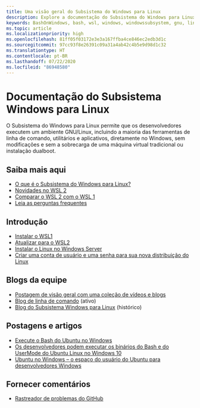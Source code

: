 ```yaml
---
title: Uma visão geral do Subsistema do Windows para Linux
description: Explore a documentação do Subsistema do Windows para Linux.
keywords: BashOnWindows, bash, wsl, windows, windowssubsystem, gnu, linux
ms.topic: article
ms.localizationpriority: high
ms.openlocfilehash: 81ff05f03172e3e3a167ffba4ce846ec2edb3d1c
ms.sourcegitcommit: 97cc93f8e26391c09a31a4ab42c4b5e9d98d1c32
ms.translationtype: HT
ms.contentlocale: pt-BR
ms.lasthandoff: 07/22/2020
ms.locfileid: "86948580"
---
```

# <a name="windows-subsystem-for-linux-documentation"></a>Documentação do Subsistema Windows para Linux

O Subsistema do Windows para Linux permite que os desenvolvedores executem um ambiente GNU/Linux, incluindo a maioria das ferramentas de linha de comando, utilitários e aplicativos, diretamente no Windows, sem modificações e sem a sobrecarga de uma máquina virtual tradicional ou instalação dualboot.

## <a name="learn-more-here"></a>Saiba mais aqui

* [O que é o Subsistema do Windows para Linux?](about.md)
* [Novidades no WSL 2](wsl2-index.md)
* [Comparar o WSL 2 com o WSL 1](compare-versions.md)
* [Leia as perguntas frequentes](faq.md)

## <a name="get-started"></a>Introdução

* [Instalar o WSL1](install-win10.md)
* [Atualizar para o WSL2](install-win10.md#update-to-wsl-2)
* [Instalar o Linux no Windows Server](install-on-server.md)
* [Criar uma conta de usuário e uma senha para sua nova distribuição do Linux](user-support.md)

## <a name="team-blogs"></a>Blogs da equipe

* [Postagem de visão geral com uma coleção de vídeos e blogs](https://blogs.msdn.microsoft.com/commandline/learn-about-windows-console-and-windows-subsystem-for-linux-wsl/)
* [Blog de linha de comando](https://blogs.msdn.microsoft.com/commandline/) (ativo)
* [Blog do Subsistema Windows para Linux](https://blogs.msdn.microsoft.com/wsl/) (histórico)

## <a name="posts-and-articles"></a>Postagens e artigos

* [Execute o Bash do Ubuntu no Windows](https://blogs.windows.com/buildingapps/2016/03/30/run-bash-on-ubuntu-on-windows/)
* [Os desenvolvedores podem executar os binários do Bash e do UserMode do Ubuntu Linux no Windows 10](https://www.hanselman.com/blog/DevelopersCanRunBashShellAndUsermodeUbuntuLinuxBinariesOnWindows10.aspx)
* [Ubuntu no Windows – o espaço do usuário do Ubuntu para desenvolvedores Windows](https://insights.ubuntu.com/2016/03/30/ubuntu-on-windows-the-ubuntu-userspace-for-windows-developers/)

## <a name="provide-feedback"></a>Fornecer comentários

* [Rastreador de problemas do GitHub](https://github.com/Microsoft/BashOnWindows/issues)
